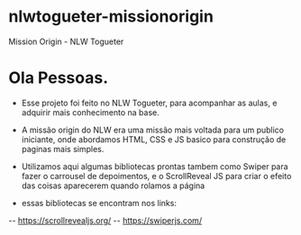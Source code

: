 # nlwtogueter-missionorigin
Mission Origin - NLW Togueter

# Ola Pessoas.

- Esse projeto foi feito no NLW Togueter, para acompanhar as aulas, e adquirir mais conhecimento na base.

- A missão origin do NLW era uma missão mais voltada para um publico iniciante, onde abordamos HTML, CSS e JS basico para construção de paginas mais simples.

- Utilizamos aqui algumas bibliotecas prontas tambem como Swiper para fazer o carrousel de depoimentos, e o ScrollReveal JS para criar o efeito das coisas aparecerem quando rolamos a página

- essas bibliotecas se encontram nos links:

-- https://scrollrevealjs.org/
-- https://swiperjs.com/


